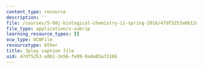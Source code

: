 ```yaml
---
content_type: resource
description: ''
file: /courses/5-08j-biological-chemistry-ii-spring-2016/47df5253a0b12e56fe098a4a85a7216b_j8ygU5VT8BQ.srt
file_type: application/x-subrip
learning_resource_types: []
ocw_type: OCWFile
resourcetype: Other
title: 3play caption file
uid: 47df5253-a0b1-2e56-fe09-8a4a85a7216b
---
```


